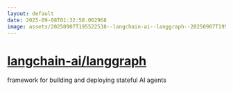 ```yaml
---
layout: default
date: 2025-09-08T01:32:58.062968
image: assets/20250907T195522538--langchain-ai--langgraph--20250907T195651558--cropped.png
---
```


# [langchain-ai/langgraph](https://github.com/langchain-ai/langgraph)

framework for building and deploying stateful AI agents
